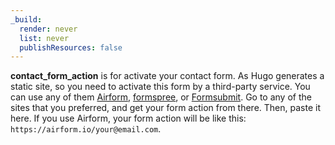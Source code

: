 ```yaml
---
_build:
  render: never
  list: never
  publishResources: false
---
```


**contact_form_action** is for activate your contact form. As Hugo generates a static site, so you need to activate this form by a third-party service. You can use any of them [Airform](https://airform.io/), [formspree](https://formspree.io/), or [Formsubmit](https://formsubmit.co/). Go to any of the sites that you preferred, and get your form action from there. Then, paste it here. If you use Airform, your form action will be like this: `https://airform.io/your@email.com`.
